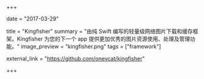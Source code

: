 +++

date = "2017-03-29"

title = "Kingfisher"
summary = "由纯 Swift 编写的轻量级网络图片下载和缓存框架。Kingfisher 为您的下一个 app 提供更加优秀的图片资源使用、处理及管理功能。"
image_preview = "kingfisher.png"
tags = ["framework"]

external_link = "https://github.com/onevcat/kingfisher"

+++
